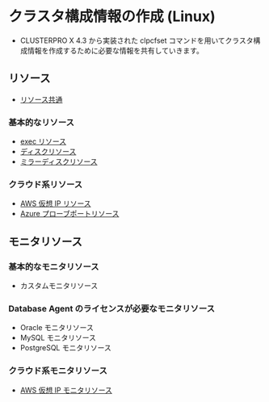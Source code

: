 # クラスタ構成情報の作成 (Linux)
- CLUSTERPRO X 4.3 から実装された clpcfset コマンドを用いてクラスタ構成情報を作成するために必要な情報を共有していきます。

## リソース
- [リソース共通](resource.md)

### 基本的なリソース
- [exec リソース](exec.md)
- [ディスクリソース](disk.md)
- [ミラーディスクリソース](md.md)

### クラウド系リソース
- [AWS 仮想 IP リソース](awsvip.md)
- [Azure プローブポートリソース](azurepp.md)

## モニタリソース
### 基本的なモニタリソース
- カスタムモニタリソース

### Database Agent のライセンスが必要なモニタリソース
- Oracle モニタリソース
- MySQL モニタリソース
- PostgreSQL モニタリソース

### クラウド系モニタリソース
- [AWS 仮想 IP モニタリソース](awsvipw.md)